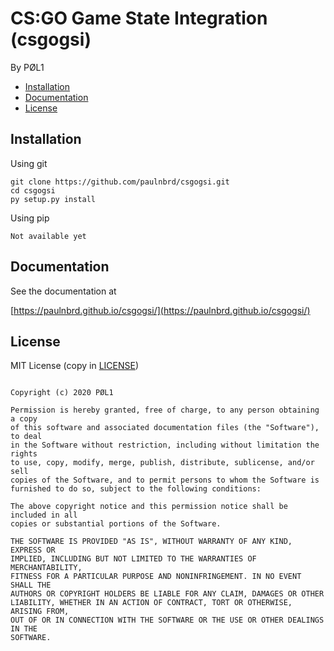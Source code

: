 # CS:GO Game State Integration (csgogsi)
By PØL1

 - [Installation](#installation)
 - [Documentation](#documentation)
 - [License](#license)

## Installation

Using git

```
git clone https://github.com/paulnbrd/csgogsi.git
cd csgogsi
py setup.py install
```

Using pip
```
Not available yet
```

## Documentation

See the documentation at

[https://paulnbrd.github.io/csgogsi/](https://paulnbrd.github.io/csgogsi/)

## License
MIT License (copy in [LICENSE](LICENSE))
```MIT License

Copyright (c) 2020 PØL1

Permission is hereby granted, free of charge, to any person obtaining a copy
of this software and associated documentation files (the "Software"), to deal
in the Software without restriction, including without limitation the rights
to use, copy, modify, merge, publish, distribute, sublicense, and/or sell
copies of the Software, and to permit persons to whom the Software is
furnished to do so, subject to the following conditions:

The above copyright notice and this permission notice shall be included in all
copies or substantial portions of the Software.

THE SOFTWARE IS PROVIDED "AS IS", WITHOUT WARRANTY OF ANY KIND, EXPRESS OR
IMPLIED, INCLUDING BUT NOT LIMITED TO THE WARRANTIES OF MERCHANTABILITY,
FITNESS FOR A PARTICULAR PURPOSE AND NONINFRINGEMENT. IN NO EVENT SHALL THE
AUTHORS OR COPYRIGHT HOLDERS BE LIABLE FOR ANY CLAIM, DAMAGES OR OTHER
LIABILITY, WHETHER IN AN ACTION OF CONTRACT, TORT OR OTHERWISE, ARISING FROM,
OUT OF OR IN CONNECTION WITH THE SOFTWARE OR THE USE OR OTHER DEALINGS IN THE
SOFTWARE.
```
